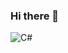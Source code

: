 ### Hi there 👋
![C#](https://img.shields.io/badge/c%23-%23239120.svg?style=for-the-badge&logo=c-sharp&logoColor=white)

<!--
**Luca337/Luca337** is a ✨ _special_ ✨ repository because its `README.md` (this file) appears on your GitHub profile.

Here are some ideas to get you started:

- 🔭 I’m currently working on ...
- 🌱 I’m currently learning ...
- 👯 I’m looking to collaborate on ...
- 🤔 I’m looking for help with ...
- 💬 Ask me about ...
- 📫 How to reach me: ...
- 😄 Pronouns: ...
- ⚡ Fun fact: ...
![C#](https://img.shields.io/badge/c%23-%23239120.svg?style=for-the-badge&logo=c-sharp&logoColor=white)
-->
